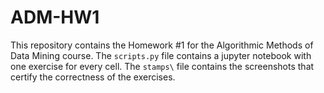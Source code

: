 # ADM-HW1
This repository contains the Homework #1 for the Algorithmic Methods of Data Mining course. 
The `scripts.py` file contains a jupyter notebook with one exercise for every cell. The `stamps\` file contains the screenshots that certify the correctness of the exercises.  
